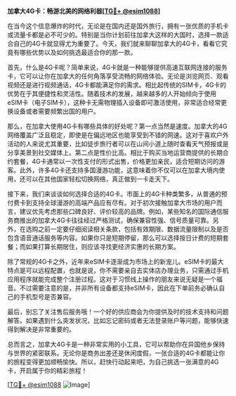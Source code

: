 **加拿大4G卡：畅游北美的网络利器[[TG💪+ @esim1088](https://t.me/s/esim1088)]**

在当今这个信息爆炸的时代，无论是在国内还是国外旅行，拥有一张优质的手机卡或流量卡都是必不可少的。特别是当你计划前往加拿大这样的大国时，选择一款适合自己的4G卡就显得尤为重要了。今天，我们就来聊聊加拿大的4G卡，看看它究竟有哪些优势以及如何挑选最适合你的那一款。

首先，什么是4G卡呢？简单来说，4G卡就是一种能够提供高速互联网连接的服务卡，它可以让你在加拿大的任何角落享受流畅的网络体验。无论是浏览网页、观看视频还是进行视频通话，4G卡都能满足你的需求。相比起传统的SIM卡，4G卡的优势在于其便捷性和灵活性。随着技术的发展，越来越多的人开始倾向于使用eSIM卡（电子SIM卡），这种卡无需物理插入设备即可激活使用，非常适合经常更换设备或者需要频繁出国的用户。

那么，在加拿大使用4G卡有哪些具体的好处呢？第一点当然是速度。加拿大的4G网络覆盖广泛且稳定，即使是在偏远地区也能享受到不错的网速。这对于喜欢户外活动的人来说尤其重要，比如徒步旅行者可以在山间小道上随时查看天气预报或是分享美景到社交媒体上。第二点是性价比高。相比于购买当地运营商提供的长期合约套餐，4G卡通常以一次性支付的形式出售，价格更加亲民，适合短期访问的游客。此外，许多4G卡还支持多国漫游功能，这意味着你不仅可以在加拿大境内使用，还可以在其他国家轻松切换网络，真正做到一卡走天下。

接下来，我们来谈谈如何选择合适的4G卡。市面上的4G卡种类繁多，从普通的预付费卡到支持全球漫游的高端产品应有尽有。对于初次接触加拿大市场的用户而言，建议优先考虑那些口碑良好、评价较高的品牌。例如，某些知名的国际通信服务商推出的加拿大4G卡往往经过严格测试，确保兼容性强、信号质量可靠。另外，在选购之前一定要仔细阅读相关条款，包括有效期限、数据流量限制以及是否包含语音通话服务等内容。如果你只是短期停留，那么可以选择按日计费的短期套餐；而如果打算长期居住，则应该寻找更经济实惠的长期方案。

除了常规的4G卡之外，近年来eSIM卡逐渐成为市场上的新宠儿。eSIM卡的最大特点是可以远程配置，也就是说，你不需要亲自去实体店办理业务，只需通过手机应用程序就能完成整个注册过程。这对于习惯线上操作的朋友来说无疑是一个福音。不过需要注意的是，并非所有设备都支持eSIM卡，因此在下单前务必确认自己的手机型号是否兼容。

最后，别忘了关注售后服务哦！一个好的供应商会为你提供及时的技术支持和问题解答。如果遇到什么突发状况，比如忘记密码或者无法登录账户等问题，能够快速得到解决是非常重要的。

总而言之，加拿大4G卡是一种非常实用的小工具，它可以帮助你在异国他乡保持与世界的紧密联系。无论你是商务出差还是休闲度假，一张合适的4G卡都能让你的旅程变得更加顺畅愉快。所以，赶快行动起来吧，为自己挑选一张满意的4G卡，开启属于你的精彩旅程！

[[TG💪+ @esim1088](https://t.me/s/esim1088) ![Image](https://i.postimg.cc/4NQfJmqS/Snipaste-2025-05-13-00-14-12.png)]